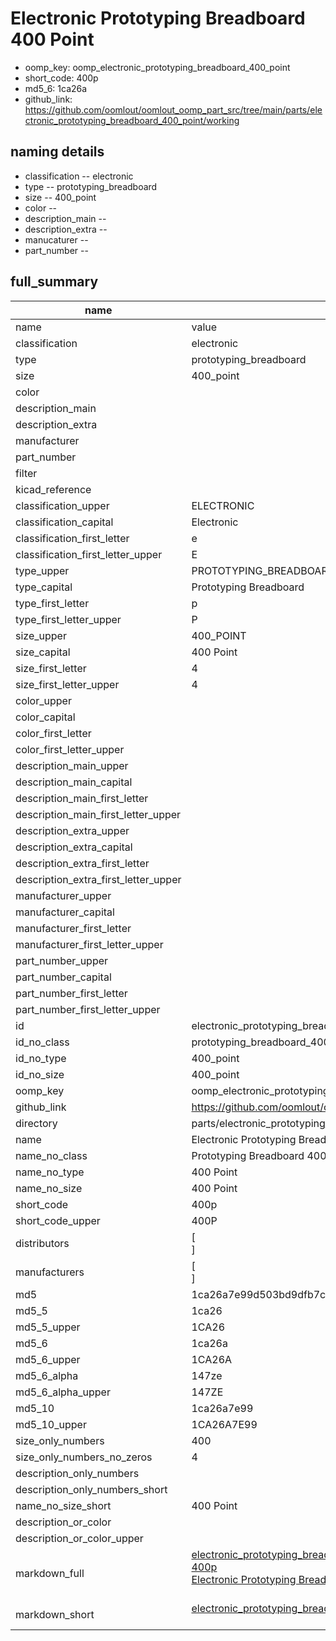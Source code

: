 # Electronic Prototyping Breadboard 400 Point

  
* oomp_key: oomp_electronic_prototyping_breadboard_400_point 
* short_code: 400p
* md5_6: 1ca26a  
* github_link: https://github.com/oomlout/oomlout_oomp_part_src/tree/main/parts/electronic_prototyping_breadboard_400_point/working  
## naming details
* classification -- electronic
* type -- prototyping_breadboard
* size -- 400_point
* color -- 
* description_main -- 
* description_extra -- 
* manucaturer -- 
* part_number -- 





## full_summary
| name | value | 
| --- | --- | 
| name | value | 
| classification | electronic | 
| type | prototyping_breadboard | 
| size | 400_point | 
| color |  | 
| description_main |  | 
| description_extra |  | 
| manufacturer |  | 
| part_number |  | 
| filter |  | 
| kicad_reference |  | 
| classification_upper | ELECTRONIC | 
| classification_capital | Electronic | 
| classification_first_letter | e | 
| classification_first_letter_upper | E | 
| type_upper | PROTOTYPING_BREADBOARD | 
| type_capital | Prototyping Breadboard | 
| type_first_letter | p | 
| type_first_letter_upper | P | 
| size_upper | 400_POINT | 
| size_capital | 400 Point | 
| size_first_letter | 4 | 
| size_first_letter_upper | 4 | 
| color_upper |  | 
| color_capital |  | 
| color_first_letter |  | 
| color_first_letter_upper |  | 
| description_main_upper |  | 
| description_main_capital |  | 
| description_main_first_letter |  | 
| description_main_first_letter_upper |  | 
| description_extra_upper |  | 
| description_extra_capital |  | 
| description_extra_first_letter |  | 
| description_extra_first_letter_upper |  | 
| manufacturer_upper |  | 
| manufacturer_capital |  | 
| manufacturer_first_letter |  | 
| manufacturer_first_letter_upper |  | 
| part_number_upper |  | 
| part_number_capital |  | 
| part_number_first_letter |  | 
| part_number_first_letter_upper |  | 
| id | electronic_prototyping_breadboard_400_point | 
| id_no_class | prototyping_breadboard_400_point | 
| id_no_type | 400_point | 
| id_no_size | 400_point | 
| oomp_key | oomp_electronic_prototyping_breadboard_400_point | 
| github_link | https://github.com/oomlout/oomlout_oomp_part_src/tree/main/parts/electronic_prototyping_breadboard_400_point/working | 
| directory | parts/electronic_prototyping_breadboard_400_point | 
| name | Electronic Prototyping Breadboard 400 Point | 
| name_no_class | Prototyping Breadboard 400 Point | 
| name_no_type | 400 Point | 
| name_no_size | 400 Point | 
| short_code | 400p | 
| short_code_upper | 400P | 
| distributors | [<br>] | 
| manufacturers | [<br>] | 
| md5 | 1ca26a7e99d503bd9dfb7c5add23faa1 | 
| md5_5 | 1ca26 | 
| md5_5_upper | 1CA26 | 
| md5_6 | 1ca26a | 
| md5_6_upper | 1CA26A | 
| md5_6_alpha | 147ze | 
| md5_6_alpha_upper | 147ZE | 
| md5_10 | 1ca26a7e99 | 
| md5_10_upper | 1CA26A7E99 | 
| size_only_numbers | 400 | 
| size_only_numbers_no_zeros | 4 | 
| description_only_numbers |  | 
| description_only_numbers_short |   | 
| name_no_size_short | 400 Point | 
| description_or_color |   | 
| description_or_color_upper |   | 
| markdown_full | [electronic_prototyping_breadboard_400_point](https://github.com/oomlout/oomlout_oomp_part_src/tree/main/parts/electronic_prototyping_breadboard_400_point/working)<br>[400p](https://github.com/oomlout/oomlout_oomp_part_src/tree/main/parts/electronic_prototyping_breadboard_400_point/working)<br>[Electronic Prototyping Breadboard 400 Point](https://github.com/oomlout/oomlout_oomp_part_src/tree/main/parts/electronic_prototyping_breadboard_400_point/working)<br><br> | 
| markdown_short | [electronic_prototyping_breadboard_400_point](https://github.com/oomlout/oomlout_oomp_part_src/tree/main/parts/electronic_prototyping_breadboard_400_point/working)<br><br> | 
